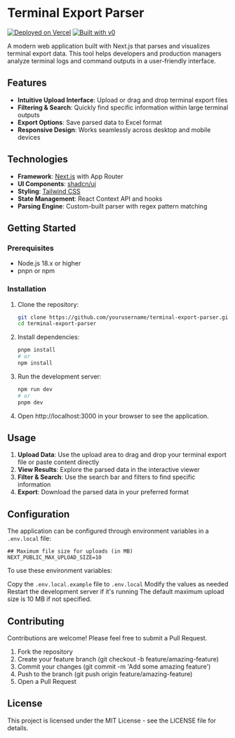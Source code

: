 # Terminal Export Parser

[![Deployed on Vercel](https://img.shields.io/badge/Deployed%20on-Vercel-black?style=for-the-badge&logo=vercel)](https://vercel.com/drlorenesis-projects/v0-file-uploader)
[![Built with v0](https://img.shields.io/badge/Built%20with-v0.dev-black?style=for-the-badge)](https://v0.dev/chat/projects/vK857vTY4Vi)

A modern web application built with Next.js that parses and visualizes terminal export data. This tool helps developers and production managers analyze terminal logs and command outputs in a user-friendly interface.

## Features

- **Intuitive Upload Interface**: Upload or drag and drop terminal export files
- **Filtering & Search**: Quickly find specific information within large terminal outputs
- **Export Options**: Save parsed data to Excel format
- **Responsive Design**: Works seamlessly across desktop and mobile devices

## Technologies

- **Framework**: [Next.js](https://nextjs.org/) with App Router
- **UI Components**: [shadcn/ui](https://ui.shadcn.com/)
- **Styling**: [Tailwind CSS](https://tailwindcss.com/)
- **State Management**: React Context API and hooks
- **Parsing Engine**: Custom-built parser with regex pattern matching

## Getting Started

### Prerequisites

- Node.js 18.x or higher
- pnpn or npm

### Installation

1. Clone the repository:

   ```bash
   git clone https://github.com/yourusername/terminal-export-parser.git
   cd terminal-export-parser
   ```

2. Install dependencies:

   ```bash
   pnpm install
   # or
   npm install
   ```

3. Run the development server:

   ```bash
   npm run dev
   # or
   pnpm dev
   ```

4. Open http://localhost:3000 in your browser to see the application.

## Usage

1. **Upload Data**: Use the upload area to drag and drop your terminal export file or paste content directly
2. **View Results**: Explore the parsed data in the interactive viewer
3. **Filter & Search**: Use the search bar and filters to find specific information
4. **Export**: Download the parsed data in your preferred format

## Configuration

The application can be configured through environment variables in a `.env.local` file:

```text
## Maximum file size for uploads (in MB)
NEXT_PUBLIC_MAX_UPLOAD_SIZE=10
```

To use these environment variables:

Copy the `.env.local.example` file to `.env.local`
Modify the values as needed
Restart the development server if it's running
The default maximum upload size is 10 MB if not specified.

## Contributing

Contributions are welcome! Please feel free to submit a Pull Request.

1. Fork the repository
2. Create your feature branch (git checkout -b feature/amazing-feature)
3. Commit your changes (git commit -m 'Add some amazing feature')
4. Push to the branch (git push origin feature/amazing-feature)
5. Open a Pull Request

## License

This project is licensed under the MIT License - see the LICENSE file for details.
